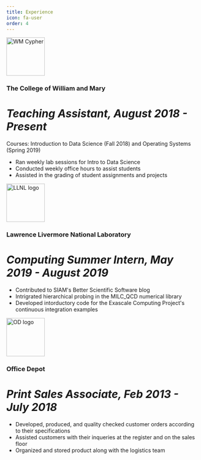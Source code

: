 ```yaml
---
title: Experience
icon: fa-user
order: 4
---
```

<img src="{{ 'assets/images/WM.png' | relative_url }}" height="100" alt="WM Cypher" />

### The College of William and Mary  
# *Teaching Assistant, August 2018 - Present*  
Courses: Introduction to Data Science (Fall 2018) and Operating Systems (Spring 2019)
* Ran weekly lab sessions for Intro to Data Science
* Conducted weekly office hours to assist students
* Assisted in the grading of student assignments and projects


<img src="{{ 'assets/images/LLNL.jpeg' | relative_url }}" height="100" alt="LLNL logo" />

### Lawrence Livermore National Laboratory
# *Computing Summer Intern, May 2019 - August 2019*
* Contributed to SIAM's Better Scientific Software blog
* Intrigrated hierarchical probing in the MILC_QCD numerical library
* Developed intorductory code for the Exascale Computing Project's continuous integration examples


<img src="{{ 'assets/images/OD.jpg' | relative_url }}" height="100" alt="OD logo" />

### Office Depot
# *Print Sales Associate, Feb 2013 - July 2018*
* Developed, produced, and quality checked customer orders according to their specifications
* Assisted customers with their inqueries at the register and on the sales floor
* Organized and stored product along with the logistics team
